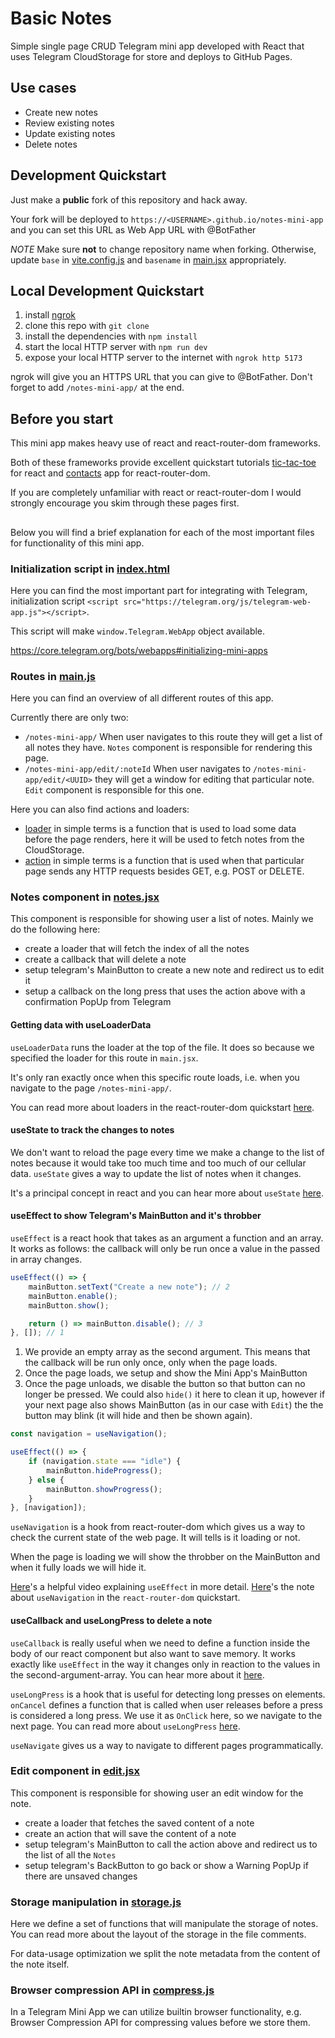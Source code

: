 # Basic Notes

Simple single page CRUD Telegram mini app developed with React that uses Telegram CloudStorage for store and deploys to GitHub Pages.

## Use cases

- Create new notes
- Review existing notes
- Update existing notes
- Delete notes

## Development Quickstart

Just make a **public** fork of this repository and hack away.

Your fork will be deployed to `https://<USERNAME>.github.io/notes-mini-app` and you can set this URL as Web App URL with @BotFather

*NOTE* Make sure **not** to change repository name when forking.
Otherwise, update `base` in [vite.config.js](./vite.config.js) and `basename` in [main.jsx](./src/main.jsx) appropriately.

## Local Development Quickstart

1. install [ngrok](https://ngrok.com/)
1. clone this repo with `git clone`
1. install the dependencies with `npm install`
1. start the local HTTP server with `npm run dev`
1. expose your local HTTP server to the internet with `ngrok http 5173`

ngrok will give you an HTTPS URL that you can give to @BotFather. Don't forget to add `/notes-mini-app/` at the end.

## Before you start

This mini app makes heavy use of react and react-router-dom frameworks.

Both of these frameworks provide excellent quickstart tutorials [tic-tac-toe](https://react.dev/learn/tutorial-tic-tac-toe) for react and [contacts](https://reactrouter.com/en/main/start/tutorial) app for react-router-dom.

If you are completely unfamiliar with react or react-router-dom I would strongly encourage you skim through these pages first.

##

Below you will find a brief explanation for each of the most important files for functionality of this mini app.

### Initialization script in [index.html](./index.html)

Here you can find the most important part for integrating with Telegram, initialization script `<script src="https://telegram.org/js/telegram-web-app.js"></script>`.

This script will make `window.Telegram.WebApp` object available.

https://core.telegram.org/bots/webapps#initializing-mini-apps

### Routes in [main.js](./src/main.jsx)

Here you can find an overview of all different routes of this app.

Currently there are only two:

- `/notes-mini-app/`
When user navigates to this route they will get a list of all notes they have. `Notes` component is responsible for rendering this page.
- `/notes-mini-app/edit/:noteId`
When user navigates to `/notes-mini-app/edit/<UUID>` they will get a window for editing that particular note. `Edit` component is responsible for this one.

Here you can also find actions and loaders:

- [loader](https://reactrouter.com/en/main/route/loader) in simple terms is a function that is used to load some data before the page renders, here it will be used to fetch notes from the CloudStorage.
- [action](https://reactrouter.com/en/main/route/action) in simple terms is a function that is used when that particular page sends any HTTP requests besides GET, e.g. POST or DELETE.

### Notes component in [notes.jsx](./src/routes/notes.jsx)

This component is responsible for showing user a list of notes. Mainly we do the following here:

- create a loader that will fetch the index of all the notes
- create a callback that will delete a note
- setup telegram's MainButton to create a new note and redirect us to edit it
- setup a callback on the long press that uses the action above with a confirmation PopUp from Telegram

#### Getting data with useLoaderData

`useLoaderData` runs the loader at the top of the file. It does so because we specified the loader for this route in `main.jsx`.

It's only ran exactly once when this specific route loads, i.e. when you navigate to the page `/notes-mini-app/`.

You can read more about loaders in the react-router-dom quickstart [here](https://reactrouter.com/en/main/start/tutorial#loading-data).

#### useState to track the changes to notes

We don't want to reload the page every time we make a change to the list of notes because it would take too much time and too much of our cellular data.
`useState` gives a way to update the list of notes when it changes.

It's a principal concept in react and you can hear more about `useState` [here](https://www.youtube.com/watch?v=O6P86uwfdR0).

#### useEffect to show Telegram's MainButton and it's throbber

`useEffect` is a react hook that takes as an argument a function and an array. It works as follows: the callback will only be run once a value in the passed in array changes.

```js
useEffect(() => {
    mainButton.setText("Create a new note"); // 2
    mainButton.enable();
    mainButton.show();

    return () => mainButton.disable(); // 3
}, []); // 1
```

1. We provide an empty array as the second argument. This means that the callback will be run only once, only when the page loads.
2. Once the page loads, we setup and show the Mini App's MainButton
3. Once the page unloads, we disable the button so that button can no longer be pressed.
We could also `hide()` it here to clean it up, however if your next page also shows MainButton (as in our case with `Edit`) the the button may blink (it will hide and then be shown again).

```js
const navigation = useNavigation();

useEffect(() => {
    if (navigation.state === "idle") {
        mainButton.hideProgress();
    } else {
        mainButton.showProgress();
    }
}, [navigation]);
```

`useNavigation` is a hook from react-router-dom which gives us a way to check the current state of the web page. It will tells is it loading or not.

When the page is loading we will show the throbber on the MainButton and when it fully loads we will hide it.

[Here](https://youtu.be/0ZJgIjIuY7U?si=oNt53HgA-kIZKIOf)'s a helpful video explaining `useEffect` in more detail.
[Here](https://reactrouter.com/en/main/start/tutorial#global-pending-ui)'s the note about `useNavigation` in the `react-router-dom` quickstart.


#### useCallback and useLongPress to delete a note

`useCallback` is really useful when we need to define a function inside the body of our react component but also want to save memory. It works exactly like `useEffect` in the way it changes only in reaction to the values in the second-argument-array. You can hear more about it [here](https://youtu.be/_AyFP5s69N4?si=BQe31k9npcknO3tv).

`useLongPress` is a hook that is useful for detecting long presses on elements. `onCancel` defines a function that is called when user releases before a press is considered a long press. We use it as `OnClick` here, so we navigate to the next page. You can read more about `useLongPress` [here](https://minwork.gitbook.io/long-press-hook/).

`useNavigate` gives us a way to navigate to different pages programmatically.


### Edit component in [edit.jsx](./src/routes/edit.jsx)

This component is responsible for showing user an edit window for the note.

- create a loader that fetches the saved content of a note
- create an action that will save the content of a note
- setup telegram's MainButton to call the action above and redirect us to the list of all the `Notes`
- setup telegram's BackButton to go back or show a Warning PopUp if there are unsaved changes

### Storage manipulation in [storage.js](./src/storage.js)

Here we define a set of functions that will manipulate the storage of notes. You can read more about the layout of the storage in the file comments.

For data-usage optimization we split the note metadata from the content of the note itself.

### Browser compression API in [compress.js](./src/compress.js)

In a Telegram Mini App we can utilize builtin browser functionality, e.g. Browser Compression API for compressing values before we store them.